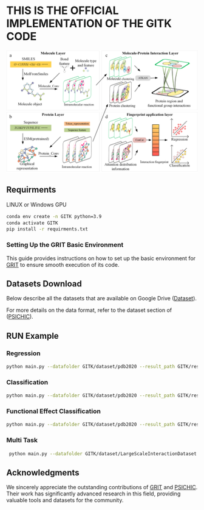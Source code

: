 # THIS IS THE OFFICIAL IMPLEMENTATION OF THE GITK CODE
![GITK](./GITK.png)

## Requirments 
LINUX or Windows GPU 
```bash
conda env create -n GITK python=3.9
conda activate GITK
pip install -r requirments.txt

```
### Setting Up the GRIT Basic Environment

This guide provides instructions on how to set up the basic environment for [GRIT](https://github.com/LiamMa/GRIT) to ensure smooth execution of its code.

## Datasets Download

Below describe all the datasets that are available on Google Drive ([Dataset](https://drive.google.com/drive/folders/1ZRpnwXtllCP89hjhfDuPivBlarBIXnmu?usp=sharing)).


For more details on the data format, refer to the dataset section of ([PSICHIC](https://github.com/huankoh/PSICHIC/tree/main/dataset)).

## RUN Example
### Regression

```bash
python main.py --datafolder GITK/dataset/pdb2020 --result_path GITK/result/PDB2020_BENCHMARK --regression_task True --device cuda:0
 ```

### Classification 

```bash
python main.py --datafolder GITK/dataset/pdb2020 --result_path GITK/result/PDB2020_BENCHMARK -- --classification_task  True --device cuda:0
 ```

### Functional Effect Classification

```bash
python main.py --datafolder GITK/dataset/pdb2020 --result_path GITK/result/PDB2020_BENCHMARK --mclassification_task 3 --device cuda:0
 ```


### Multi Task

 ```bash
  python main.py --datafolder GITK/dataset/LargeScaleInteractionDataset --result_path GITK/LargeScaleInteractionDataset_MultiTask_Pretrain --lrate 1e-4 --sampling_col pretrain_sampling_weight --regression_task True --mclassification_task 3 --total_iters 300000 --evaluate_step 25000 --device cuda:2
 ```


## Acknowledgments
 

We sincerely appreciate the outstanding contributions of [GRIT](https://github.com/LiamMa/GRIT) and [PSICHIC](https://github.com/huankoh/PSICHIC). Their work has significantly advanced research in this field, providing valuable tools and datasets for the community.
